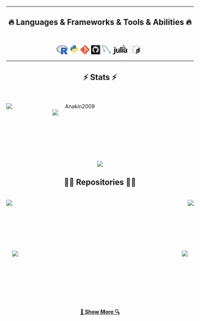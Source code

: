 <!--
- 🔭 I’m currently working on ...
- 🌱 I’m currently learning ...
- 👯 I’m looking to collaborate on ...
- 🤔 I’m looking for help with ...
- 💬 Ask me about ...
- 📫 How to reach me: ...
- 😄 Pronouns: ...
- ⚡ Fun fact: ...
-->


<br>
<hr>
<h2 align="center">🔥 Languages & Frameworks & Tools & Abilities 🔥</h2>
<br>
<p align="center">
  <code><img title="R" height="25" src="imgs/R.png"></code>
  <code><img title="Python" height="25" src="imgs/python-original.svg"></code>
  <code><img title="Git" height="25" src="imgs/git-original.svg"></code>
  <code><img title="GitHub" height="25" src="imgs/github.svg"></code>
  <code><img title="MySQL" height="25" src="imgs/mysql.svg"></code>
  <code><img title="Julia" height="25" src="imgs/julia.png"></code>
  <code><img title="Shell" height="25" src="imgs/shell.jpg"></code>
</p>
<hr>

<h2 align="center">⚡ Stats ⚡</h2>
<br>
<p align=center>
  <div align=center>
    <a href="https://github.com/denvercoder1/github-readme-streak-stats" title="Go to Source">
      <img align="left" width=380 src="https://github-readme-streak-stats.herokuapp.com/?user=Anakin2009&theme=react&border=61dafb&hide_border=true" alt="Anakin2009" />
    </a>
    <a href="https://github.com/anuraghazra/github-readme-stats" title="Go to Source">
      <img align="right" width=380 src="https://github-readme-stats.vercel.app/api?username=Anakin2009&show_icons=true&theme=react&border_color=61dafb&hide_border=true" />
    </a>
  </div>
  <br><br><br><br><br><br><br><br><br>
  <div align=center>
    <a href="https://github.com/anuraghazra/github-readme-stats">
      <img width=400 align="center" src="https://github-readme-stats.vercel.app/api/top-langs/?username=Anakin2009&hide=c%23,powershell,Mathematica,Ruby,Objective-C,Objective-C%2b%2b,Cuda&title_color=61dafb&text_color=ffffff&icon_color=61dafb&bg_color=20232a&langs_count=8&layout=compact&border_color=61dafb&hide_border=true" />
    </a>
  </div>
</p>

<h2 align="center">👨‍💻 Repositories 👨‍💻</h2>
<br>
<div width="100%" align="center">
  <a align="left" href="https://github.com/Anakin2009/Anomaly_detection" title="Anomaly_detection"><img align="left" height="150" src="https://github-readme-stats.vercel.app/api/pin/?username=Anakin2009&repo=Anomaly_detection&theme=react&border_color=61dafb&border_radius=10">
  </a>
  <a align="right" href="https://github.com/Anakin2009/BC_local_species_spatial_analysis" title="BC_local_species_spatial_analysis"><img align="right" height="150" src="https://github-readme-stats.vercel.app/api/pin/?username=Anakin2009&repo=BC_local_species_spatial_analysis&theme=react&border_color=61dafb&border_radius=10">
  </a>
</div>
<br>
<br>
<br/><br/><br/><br/><br/><br/>
<div width="100%" align="center">
  <a align="left" href="https://github.com/Anakin2009/Price-Prediction-and-Analysis-of-Ethylene-Glycol" title="Price-Prediction-and-Analysis-of-Ethylene-Glycol
"><img align="left" height="150" src="https://github-readme-stats.vercel.app/api/pin/?username=Anakin2009&repo=Price-Prediction-and-Analysis-of-Ethylene-Glycol
&theme=react&border_color=61dafb&border_radius=10">
  </a>
  <a align="right" href="https://github.com/Anakin2009/BeautifulFinance-Dash" title="BeautifulFinance-Dash"><img align="right" height="140" src="https://github-readme-stats.vercel.app/api/pin/?username=Anakin2009&repo=BeautifulFinance-Dash&theme=react&border_color=61dafb&border_radius=10">
  </a>
</div>
<br>
<br>
<br/><br/><br/><br/><br/><br/>

<h4 align="center">
  <a href="https://github.com/Anakin2009?tab=repositories" title="Show Repositories">🔎 Show More 🔍</a>
</h4>